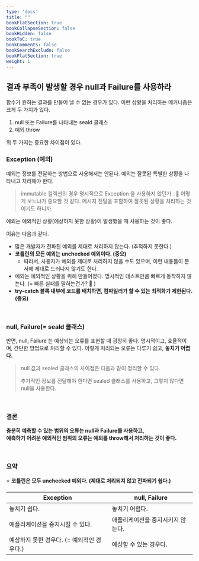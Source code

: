 ```yaml
---
type: 'docs'
title: ""
bookFlatSection: true
bookCollapseSection: false
bookHidden: false
bookToC: true
bookComments: false
bookSearchExclude: false
bookFlatSection: true
weight: 1
---
```


## 결과 부족이 발생할 경우 null과 Failure를 사용하라

함수가 원하는 결과를 만들어 낼 수 없는 경우가 있다. 이런 상황을 처리하는 메커니즘은 크게 두 가지가 있다.

1. null 또는 Failure를 나타내는 seald 클래스
2. 예외 throw

위 두 가지는 중요한 차이점이 있다.

### Exception (예외)

예외는 정보를 전달하는 방법으로 사용해서는 안된다. 예외는 잘못된 특별한 상황을 나타내고 처리해야 한다. 

> immutable 컬렉션의 경우 명시적으로 Exception 을 사용하지 않던가...🤔 
> 어떻게 보느냐가 중요할 것 같다. 메시지 전달을 포함하여 잘못된 상황을 처리하는 것이기도 하니까.

예외는 예외적인 상황(예상하지 못한 상황)이 발생했을 때 사용하는 것이 좋다. 

이유는 다음과 같다.

- 많은 개발자가 전파된 예외를 제대로 처리하지 않는다. (추적하지 못한다.)
- **코틀린의 모든 예외는 unchecked 예외이다. (중요)**
  - 따라서, 사용자가 예외를 제대로 처리하지 않을 수도 있으며, 이런 내용들이 문서에 제대로 드러나지 않기도 한다.
- 예외는 예외적인 상황을 위해 만들어졌다. 명시적인 테스트만큼 빠르게 동작하지 않는다. (= 빠른 실패를 말하는건가? 🤔 )
- **try-catch 블록 내부에 코드를 배치하면, 컴파일러가 할 수 있는 최적화가 제한된다. (중요)**

<br>

### null, Failure(= seald 클래스)

반면, null, Failure 는 예상되는 오류를 표현할 때 굉장히 좋다. 명시적이고, 효율적이며, 간단한 방법으로 처리할 수 있다. 이렇게 처리되는 오류는 다루기 쉽고, **놓치기 어렵다.**

> null 값과 sealed 클래스의 차이점은 다음과 같이 정리할 수 있다.
> 
> 추가적인 정보를 전달해야 한다면 sealed 클래스를 사용하고, 그렇지 않다면 null을 사용한다.

<br>

### 결론

**충분히 예측할 수 있는 범위의 오류는 null과 Failure를 사용하고,**<br>
**예측하기 어려운 예외적인 범위의 오류는 예외를 throw해서 처리하는 것이 좋다.**


<br>

### 요약

:star: **코틀린은 모두 unchecked 예외다. (제대로 처리되지 않고 전파되기 쉽다.)**

|Exception|null, Failure|
|-|-|
|놓치기 쉽다.|놓치기 어렵다.|
|애플리케이션을 중지시킬 수 있다.|애플리케이션을 중지시키지 않는다.|
|예상하지 못한 경우다. (= 예외적인 경우다.)|예상할 수 있는 경우다.|